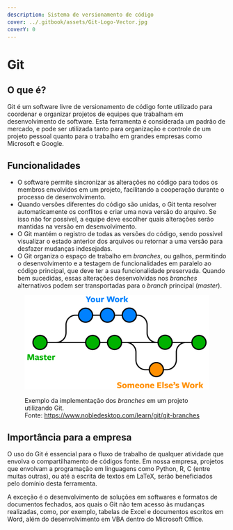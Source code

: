 ```yaml
---
description: Sistema de versionamento de código
cover: ../.gitbook/assets/Git-Logo-Vector.jpg
coverY: 0
---
```


# Git

## O que é?

Git é um software livre de versionamento de código fonte utilizado para coordenar e organizar projetos de equipes que trabalham em desenvolvimento de software. Esta ferramenta é considerada um padrão de mercado, e pode ser utilizada tanto para organização e controle de um projeto pessoal quanto para o trabalho em grandes empresas como Microsoft e Google.

## Funcionalidades

* O software permite sincronizar as alterações no código para todos os membros envolvidos em um projeto, facilitando a cooperação durante o processo de desenvolvimento.&#x20;
* Quando versões diferentes do código são unidas, o Git tenta resolver automaticamente os conflitos e criar uma nova versão do arquivo. Se isso não for possível, a equipe deve escolher quais alterações serão mantidas na versão em desenvolvimento.&#x20;
* O Git mantém o registro de todas as versões do código, sendo possível visualizar o estado anterior dos arquivos ou retornar a uma versão para desfazer mudanças indesejadas.
* O Git organiza o espaço de trabalho em _branches_, ou galhos, permitindo o desenvolvimento e a testagem de funcionalidades em paralelo ao código principal, que deve ter a sua funcionalidade preservada. Quando bem sucedidas, essas alterações desenvolvidas nos _branches_ alternativos podem ser transportadas para o _branch_ principal (_master_).

<figure><img src="../.gitbook/assets/git-branches-merge.png" alt=""><figcaption><p>Exemplo da implementação dos <em>branches</em> em um projeto utilizando Git. <br>Fonte: <a href="https://www.nobledesktop.com/learn/git/git-branches">https://www.nobledesktop.com/learn/git/git-branches</a></p></figcaption></figure>

## Importância para a empresa

O uso do Git é essencial para o fluxo de trabalho de qualquer atividade que envolva o compartilhamento de códigos fonte. Em nossa empresa, projetos que envolvam a programação em linguagens como Python, R, C (entre muitas outras), ou até a escrita de textos em LaTeX, serão beneficiados pelo domínio desta ferramenta.

A exceção é o desenvolvimento de soluções em softwares e formatos de documentos fechados, aos quais o Git não tem acesso às mudanças realizadas, como, por exemplo, tabelas de Excel e documentos escritos em Word, além do desenvolvimento em VBA dentro do Microsoft Office.
